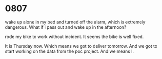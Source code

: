 # 0807

wake up alone in my bed and turned off the alarm, which is extremely dangerous. What if i pass out and wake up in the afternoon?

rode my bike to work without incident. It seems the bike is well fixed. 

It is Thursday now. Which means we got to deliver tomorrow. And we got to start working on the data from the poc project. And we means I.


